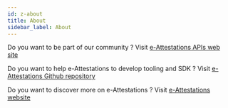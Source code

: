 ```yaml
---
id: z-about
title: About
sidebar_label: About
---
```




Do you want to be part of our community ? Visit [e-Attestations APIs web site](https://api.dev-e-attestations.com/?page_id=7)

Do you want to help e-Attestations to develop tooling and SDK ?
Visit [e-Attestations Github repository](https://github.com/e-attestations)

Do you want to discover more on e-Attestations  ?
Visit [e-Attestations website](https://www.e-attestations.com)
